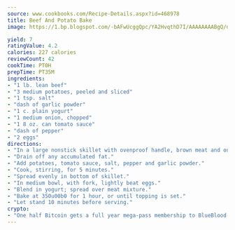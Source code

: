 ```yaml
---
source: www.cookbooks.com/Recipe-Details.aspx?id=468978
title: Beef And Potato Bake
image: https://1.bp.blogspot.com/-bAFwUcggQpc/YA2HvqthD7I/AAAAAAAABgQ/dGGityjUeSk5WIgvhJroHVt7XYoXF2qygCLcBGAsYHQ/s320/10.png

yield: 7
ratingValue: 4.2
calories: 227 calories
reviewCount: 42
cookTime: PT0H
prepTime: PT35M
ingredients:
- "1 lb. lean beef"
- "3 medium potatoes, peeled and sliced"
- "1 tsp. salt"
- "dash of garlic powder"
- "1 c. plain yogurt"
- "1 medium onion, chopped"
- "1 8 oz. can tomato sauce"
- "dash of pepper"
- "2 eggs"
directions:
- "In a large nonstick skillet with ovenproof handle, brown meat and onion."
- "Drain off any accumulated fat."
- "Add potatoes, tomato sauce, salt, pepper and garlic powder."
- "Cook, stirring, for 5 minutes."
- "Spread evenly in bottom of skillet."
- "In medium bowl, with fork, lightly beat eggs."
- "Blend in yogurt; spread over meat mixture."
- "Bake at 350u00b0 for 1 hour, or until topping is set."
- "Let stand 10 minutes before serving."
crypto:
- "One half Bitcoin gets a full year mega-pass membership to BlueBlood."
---
```

